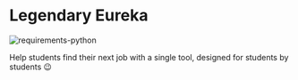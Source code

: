 # Legendary Eureka

![requirements-python](https://img.shields.io/badge/requirements-python--3.6-brightgreen.svg)

Help students find their next job with a single tool, designed for students by students :wink:
